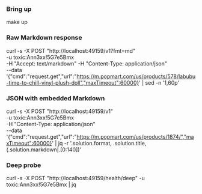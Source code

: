 ### Bring up
make up

### Raw Markdown response
curl -s -X POST "http://localhost:49159/v1?fmt=md" \
  -u toxic:Ann3xx\!5G7e5Bmx \
  -H "Accept: text/markdown" -H "Content-Type: application/json" \
  --data '{"cmd":"request.get","url":"https://m.popmart.com/us/products/578/labubu-time-to-chill-vinyl-plush-doll","maxTimeout":60000}' | sed -n '1,60p'

### JSON with embedded Markdown
curl -s -X POST "http://localhost:49159/v1" \
  -u toxic:Ann3xx\!5G7e5Bmx \
  -H "Content-Type: application/json" \
  --data '{"cmd":"request.get","url":"https://m.popmart.com/us/products/1874/","maxTimeout":60000}' | jq -r '.solution.format, .solution.title, (.solution.markdown|.[0:140])'

### Deep probe
curl -s -X POST "http://localhost:49159/health/deep" -u toxic:Ann3xx\!5G7e5Bmx | jq
